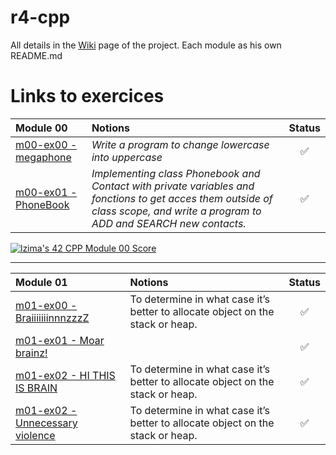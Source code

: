 # r4-cpp

All details in the [Wiki](https://github.com/Elwoll/r4-cpp/wiki) page of the project.
Each module as his own README.md

# Links to exercices

| **Module 00** | Notions | Status |
|:--|:--|:--:|
| [m00-ex00 - megaphone](https://github.com/Elwoll/r4-cpp/tree/main/module_00/ex00) | *Write a program to change lowercase into uppercase*  | ✅ |
| [m00-ex01 - PhoneBook](https://github.com/Elwoll/r4-cpp/tree/main/module_00/ex01) | *Implementing class Phonebook and Contact with private variables and fonctions to get acces them outside of class scope, and write a program to ADD and SEARCH new contacts.* | ✅ |

[![lzima's 42 CPP Module 00 Score](https://badge42.vercel.app/api/v2/cl1nk4f8f004009lb75fyii0c/project/2774883)](https://github.com/JaeSeoKim/badge42)

---
| **Module 01** | Notions | Status |
|:--|:--|:--:|
| [m01-ex00 - BraiiiiiiinnnzzzZ](https://github.com/Elwoll/r4-cpp/tree/main/module_01/ex00) | To determine in what case it’s better to allocate object on the stack or heap. | ✅ |
| [m01-ex01 - Moar brainz!](https://github.com/Elwoll/r4-cpp/tree/main/module_01/ex01) |  | ✅ |
| [m01-ex02 - HI THIS IS BRAIN](https://github.com/Elwoll/r4-cpp/tree/main/module_01/ex02) | To determine in what case it’s better to allocate object on the stack or heap. | ✅ |
| [m01-ex02 - Unnecessary violence](https://github.com/Elwoll/r4-cpp/tree/main/module_01/ex03) | To determine in what case it’s better to allocate object on the stack or heap. | ✅ |
